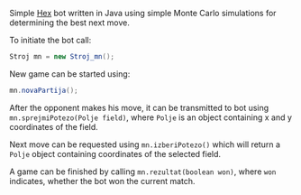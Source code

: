 Simple [Hex](https://en.wikipedia.org/wiki/Hex_%28board_game%29) bot written in Java using simple Monte Carlo simulations for determining the best next move.

To initiate the bot call:

```java
Stroj mn = new Stroj_mn();
```

New game can be started using:

```java
mn.novaPartija();
```

After the opponent makes his move, it can be transmitted to bot using `mn.sprejmiPotezo(Polje field)`, where `Polje` is an object containing x and y coordinates of the field.

Next move can be requested using `mn.izberiPotezo()` which will return a `Polje` object containing coordinates of the selected field.

A game can be finished by calling `mn.rezultat(boolean won)`, where `won` indicates, whether the bot won the current match.
